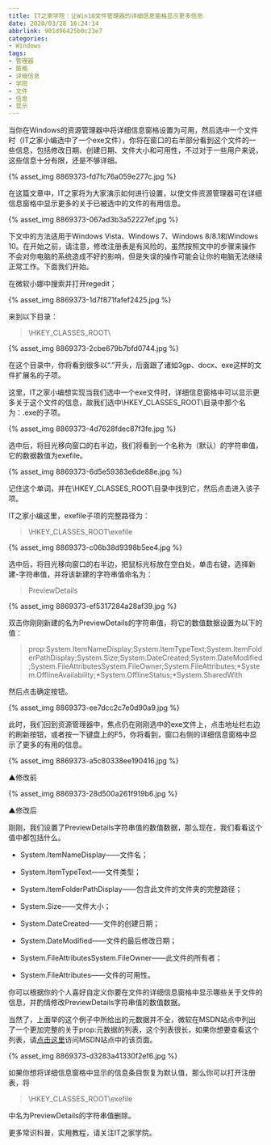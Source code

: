 ```yaml
---
title: IT之家学院：让Win10文件管理器的详细信息窗格显示更多信息
date: 2020/03/28 16:24:14
abbrlink: 901d96425b0c23e7
categories:
- Windows
tags:
- 管理器
- 窗格
- 详细信息
- 学院
- 文件
- 信息
- 显示
---
```

当你在Windows的资源管理器中将详细信息窗格设置为可用，然后选中一个文件时（IT之家小编选中了一个exe文件），你将在窗口的右半部分看到这个文件的一些信息，包括修改日期、创建日期、文件大小和可用性，不过对于一些用户来说，这些信息十分有限，还是不够详细。

{% asset_img 8869373-fd7fc76a059e277c.jpg %}

在这篇文章中，IT之家将为大家演示如何进行设置，以使文件资源管理器可在详细信息窗格中显示更多的关于已被选中的文件的有用信息。

{% asset_img 8869373-067ad3b3a52227ef.jpg %}

下文中的方法适用于Windows Vista、Windows 7、Windows 8/8.1和Windows 10。在开始之前，请注意，修改注册表是有风险的，虽然按照文中的步骤来操作不会对你电脑的系统造成不好的影响，但是失误的操作可能会让你的电脑无法继续正常工作。下面我们开始。

在微软小娜中搜索并打开regedit；

{% asset_img 8869373-1d7f871fafef2425.jpg %}

来到以下目录：

> \HKEY_CLASSES_ROOT\

{% asset_img 8869373-2cbe679b7bfd0744.jpg %}

在这个目录中，你将看到很多以“.”开头，后面跟了诸如3gp、docx、exe这样的文件扩展名的子项。

这里，IT之家小编想实现当我们选中一个exe文件时，详细信息窗格中可以显示更多关于这个文件的信息，故我们选中\HKEY_CLASSES_ROOT\目录中那个名为：.exe的子项。

{% asset_img 8869373-4d7628fdec87f3fe.jpg %}

选中后，将目光移向窗口的右半边，我们将看到一个名称为（默认）的字符串值，它的数据数值为exefile。

{% asset_img 8869373-6d5e59383e6de88e.jpg %}

记住这个单词，并在\HKEY_CLASSES_ROOT\目录中找到它，然后点击进入该子项。

IT之家小编这里，exefile子项的完整路径为：

> \HKEY_CLASSES_ROOT\exefile

{% asset_img 8869373-c06b38d9398b5ee4.jpg %}

选中后，将目光移向窗口的右半边，把鼠标光标放在空白处，单击右键，选择新建-字符串值，并将该新建的字符串值命名为：

> PreviewDetails

{% asset_img 8869373-ef5317284a28af39.jpg %}

双击你刚刚新建的名为PreviewDetails的字符串值，将它的数值数据设置为以下的值：

> prop:System.ItemNameDisplay;System.ItemTypeText;System.ItemFolderPathDisplay;System.Size;System.DateCreated;System.DateModified;System.FileAttributesSystem.FileOwner;System.FileAttributes;*System.OfflineAvailability;*System.OfflineStatus;*System.SharedWith

然后点击确定按钮。

{% asset_img 8869373-ee7dcc2c7e0d90a9.jpg %}

此时，我们回到资源管理器中，焦点仍在刚刚选中的exe文件上，点击地址栏右边的刷新按钮，或者按一下键盘上的F5，你将看到，窗口右侧的详细信息窗格中显示了更多的有用的信息。

{% asset_img 8869373-a5c80338ee190416.jpg %}

▲修改前

{% asset_img 8869373-28d500a261f919b6.jpg %}

▲修改后

刚刚，我们设置了PreviewDetails字符串值的数值数据，那么现在，我们看看这个值中都包括什么。

*   System.ItemNameDisplay——文件名；

*   System.ItemTypeText——文件类型；

*   System.ItemFolderPathDisplay——包含此文件的文件夹的完整路径；

*   System.Size——文件大小；

*   System.DateCreated——文件的创建日期；

*   System.DateModified——文件的最后修改日期；

*   System.FileAttributesSystem.FileOwner——此文件的所有者；

*   System.FileAttributes——文件的可用性。

你可以根据你的个人喜好自定义你要在文件的详细信息窗格中显示哪些关于文件的信息，并酌情修改PreviewDetails字符串值的数值数据。

当然了，上面举的这个例子中所给出的元数据并不全，微软在MSDN站点中列出了一个更加完整的关于prop:元数据的列表，这个列表很长，如果你想要查看这个列表，请[点击这里](https://msdn.microsoft.com/en-us/library/ff521735%28v=VS.85%29.aspx?f=255&MSPPError=-2147217396)访问MSDN站点中的该页面。

{% asset_img 8869373-d3283a41330f2ef6.jpg %}

如果你想将详细信息窗格中显示的信息条目恢复为默认值，那么你可以打开注册表，将

> \HKEY_CLASSES_ROOT\exefile

中名为PreviewDetails的字符串值删除。

更多常识科普，实用教程，请关注IT之家学院。
